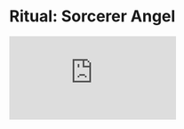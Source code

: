 <script setup>
import GameLinks from '$components/GameLinks.vue';
import media from "./media.json"
</script>

# Ritual: Sorcerer Angel

<iframe class="w-full aspect-video rounded-lg my-4"
  src="https://www.youtube.com/embed/7-Mm6PDdbis?controls=1&amp;autohide=1&amp;rel=0&amp;hd=1&amp;vq=hd720"
  frameborder="0" allowfullscreen="" />

<GameLinks showText name="Ritual" googlePlayURL='https://play.google.com/store/apps/details?id=net.hexage.ritual'
  appStoreURL='https://itunes.apple.com/us/app/ritual-sorcerer-angel/id1457554380'
  steamURL='https://store.steampowered.com/app/1063960/Ritual_Sorcerer_Angel/' />

## Description

**Cut through crowds in endless dance with dagger!**

Chop Slash Freeze Smash Burn! Use **dagger and magic** to kill monsters with creative combos!

Equip your sorcerer with powerful combinations of Spells and Skills and blaze through hordes of monsters in a unique **spell-casting action RPG**. Leave magic mayhem in your wake!

- Play the beginning for free
- Discover hundreds of magic Skills and Spells
- Slay thousands of Monsters, Shadows, Demons and Cultists
- New Game Plus, repeatable levels and trillions of possible builds for endless replayability

## Media

<figure v-for="item in media" class="my-2">
  <picture v-if="item.type === 'image'">
    <img class="w-full rounded-lg" :src="item.url" :alt="`Flying Tank - ${item.title}`">
  </picture>
  <video v-if="item.type === 'video'" class="w-full rounded-lg" :src="item.url" autoplay loop controlslist="nodownload nofullscreen noremoteplayback" disablepictureinpicture disableremoteplayback muted playsinline></video>
  <figcaption class="w-full text-muted text-sm py-2">{{ item.title }}</figcaption>
</figure>
